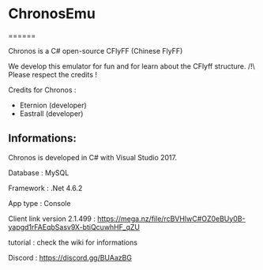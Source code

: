 # ChronosEmu
======

Chronos is a C# open-source CFlyFF (Chinese FlyFF)

We develop this emulator for fun and for learn about the CFlyff structure.
/!\ Please respect the credits !

Credits for Chronos :

- Eternion (developer)
- Eastrall (developer)

Informations:
-------

Chronos is developed in C# with Visual Studio 2017.

Database : MySQL

Framework : .Net 4.6.2

App type : Console

Client link version 2.1.499 : https://mega.nz/file/rcBVHIwC#OZ0eBUy0B-yapgd1rFAEqbSasv9X-btiQcuwhHF_qZU


tutorial : check the wiki for informations

Discord : https://discord.gg/BUAazBG
